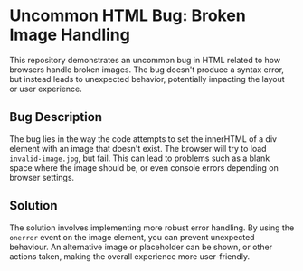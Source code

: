 # Uncommon HTML Bug: Broken Image Handling

This repository demonstrates an uncommon bug in HTML related to how browsers handle broken images. The bug doesn't produce a syntax error, but instead leads to unexpected behavior, potentially impacting the layout or user experience.

## Bug Description

The bug lies in the way the code attempts to set the innerHTML of a div element with an image that doesn't exist. The browser will try to load `invalid-image.jpg`, but fail. This can lead to problems such as a blank space where the image should be, or even console errors depending on browser settings.

## Solution

The solution involves implementing more robust error handling. By using the `onerror` event on the image element, you can prevent unexpected behaviour.  An alternative image or placeholder can be shown, or other actions taken, making the overall experience more user-friendly.